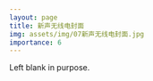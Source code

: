 ```yaml
---
layout: page
title: 新声无线电封面
img: assets/img/07新声无线电封面.jpg
importance: 6
---
```


Left blank in purpose.
